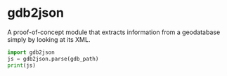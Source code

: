 # gdb2json

A proof-of-concept module that extracts information from a geodatabase simply by looking at its XML.

```python
import gdb2json
js = gdb2json.parse(gdb_path)
print(js)
```

